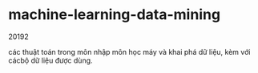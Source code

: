 # machine-learning-data-mining
20192

các thuật toán trong môn nhập môn học máy và khai phá dữ liệu, kèm với cácbộ dữ liệu được dùng.
